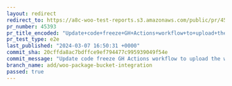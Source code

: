 ```yaml
---
layout: redirect
redirect_to: https://a8c-woo-test-reports.s3.amazonaws.com/public/pr/45393/e2e/index.html
pr_number: 45393
pr_title_encoded: "Update+code+freeze+GH+Actions+workflow+to+upload+the+woocommerce+packages+to+the+R2+bucket+on+code+freeze."
pr_test_type: e2e
last_published: "2024-03-07 16:50:31 +0000"
commit_sha: 20cffda8ac7bdffce9ef794477c995939049f54e
commit_message: "Update code freeze GH Actions workflow to upload the woocommerce pack…"
branch_name: add/woo-package-bucket-integration
passed: true
---
```

